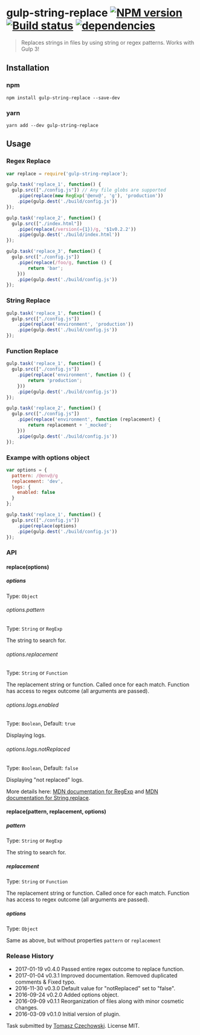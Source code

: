 # gulp-string-replace [![NPM version][npm-image]][npm-url] [![Build status][travis-image]][travis-url] [![dependencies][gulp-string-replace-dependencies-image]][gulp-string-replace-dependencies-url]
> Replaces strings in files by using string or regex patterns. Works with Gulp 3!

## Installation

### npm
```shell
npm install gulp-string-replace --save-dev
```

### yarn
```shell
yarn add --dev gulp-string-replace
```

## Usage

### Regex Replace
```javascript
var replace = require('gulp-string-replace');

gulp.task('replace_1', function() {
  gulp.src(["./config.js"]) // Any file globs are supported
    .pipe(replace(new RegExp('@env@', 'g'), 'production'))
    .pipe(gulp.dest('./build/config.js'))
});

gulp.task('replace_2', function() {
  gulp.src(["./index.html"])
    .pipe(replace(/version(={1})/g, '$1v0.2.2'))
    .pipe(gulp.dest('./build/index.html'))
});

gulp.task('replace_3', function() {
  gulp.src(["./config.js"])
    .pipe(replace(/foo/g, function () {
        return 'bar';
    }))
    .pipe(gulp.dest('./build/config.js'))
});
```
### String Replace
```javascript
gulp.task('replace_1', function() {
  gulp.src(["./config.js"])
    .pipe(replace('environment', 'production'))
    .pipe(gulp.dest('./build/config.js'))
});
```
### Function Replace
```javascript
gulp.task('replace_1', function() {
  gulp.src(["./config.js"])
    .pipe(replace('environment', function () {
        return 'production';
    }))
    .pipe(gulp.dest('./build/config.js'))
});

gulp.task('replace_2', function() {
  gulp.src(["./config.js"])
    .pipe(replace('environment', function (replacement) {
        return replacement + '_mocked';
    }))
    .pipe(gulp.dest('./build/config.js'))
});
```

### Exampe with options object
```javascript
var options = {
  pattern: /@env@/g
  replacement: 'dev',
  logs: {
    enabled: false
  }
};

gulp.task('replace_1', function() {
  gulp.src(["./config.js"])
    .pipe(replace(options)
    .pipe(gulp.dest('./build/config.js'))
});
```

### API

#### replace(options)

##### options
Type: `Object`

###### options.pattern
Type: `String` or `RegExp`

The string to search for.

###### options.replacement
Type: `String` or `Function`

The replacement string or function. Called once for each match.
Function has access to regex outcome (all arguments are passed).

###### options.logs.enabled
Type: `Boolean`, Default: `true`

Displaying logs.

###### options.logs.notReplaced
Type: `Boolean`, Default: `false`

Displaying "not replaced" logs.

More details here: [MDN documentation for RegExp] and [MDN documentation for String.replace].

#### replace(pattern, replacement, options)

##### pattern
Type: `String` or `RegExp`

The string to search for.

##### replacement
Type: `String` or `Function`

The replacement string or function. Called once for each match.
Function has access to regex outcome (all arguments are passed).

##### options
Type: `Object`

Same as above, but without properties `pattern` or `replacement`

### Release History
 * 2017-01-19  v0.4.0  Passed entire regex outcome to replace function.
 * 2017-01-04  v0.3.1  Improved documentation. Removed duplicated comments & Fixed typo.
 * 2016-11-30  v0.3.0  Default value for "notReplaced" set to "false".
 * 2016-09-24  v0.2.0  Added options object.
 * 2016-09-09  v0.1.1  Reorganization of files along with minor cosmetic changes.
 * 2016-03-09  v0.1.0  Initial version of plugin.

Task submitted by [Tomasz Czechowski](http://czechowski.pl/). License MIT.

[MDN documentation for RegExp]: https://developer.mozilla.org/en-US/docs/Web/JavaScript/Reference/Global_Objects/RegExp
[MDN documentation for String.replace]: https://developer.mozilla.org/en-US/docs/Web/JavaScript/Reference/Global_Objects/String/replace#Specifying_a_string_as_a_parameter
[travis-url]: http://travis-ci.org/tomaszczechowski/gulp-string-replace
[travis-image]: https://secure.travis-ci.org/tomaszczechowski/gulp-string-replace.svg?branch=master
[npm-url]: https://npmjs.org/package/gulp-string-replace
[npm-image]: https://badge.fury.io/js/gulp-string-replace.svg
[gulp-string-replace-dependencies-image]: https://david-dm.org/tomaszczechowski/gulp-string-replace/status.png
[gulp-string-replace-dependencies-url]: https://david-dm.org/tomaszczechowski/gulp-string-replace#info=dependencies
